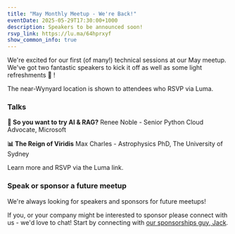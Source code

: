 ```yaml
---
title: "May Monthly Meetup - We're Back!"
eventDate: 2025-05-29T17:30:00+1000
description: Speakers to be announced soon!
rsvp_link: https://lu.ma/64hprxyf
show_common_info: true
---
```


We're excited for our first (of many!) technical sessions at our May meetup. We've got two fantastic speakers to kick it off as well as some light refreshments 🍕 !

The near-Wynyard location is shown to attendees who RSVP via Luma.

### Talks
**🤖 So you want to try AI & RAG?**
​Renee Noble - Senior Python Cloud Advocate, Microsoft

**​📊 The Reign of Viridis**
​Max Charles - Astrophysics PhD, The University of Sydney

Learn more and RSVP via the Luma link.

### Speak or sponsor a future meetup
​We're always looking for speakers and sponsors for future meetups!

If you, or your company might be interested to sponsor please connect with us - we'd love to chat! Start by connecting with [our sponsorships guy, Jack](https://www.linkedin.com/in/gdayitsjack/).

